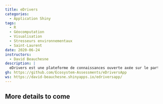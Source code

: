 ```yaml
---
title: eDrivers
categories: 
  - Application Shiny
tags: 
  - R
  - Géocomputation
  - Visualisation
  - Stresseurs environnementaux
  - Saint-Laurent
date: 2020-06-24
instructors:
  - David Beauchesne
description: | 
  eDrivers est une plateforme de connaissances ouverte axée sur le partage de connaissances sur la répartition et l'intensité des facteurs environnementaux tels que le transport maritime et la pêche commerciale. Cette application propose une interface utilisateur permettant de visualiser la répartition et l'intensité des stresseurs individuels et combinés dans l'estuaire et le golfe du Saint-Laurent.
gh: https://github.com/Ecosystem-Assessments/eDriversApp
ws: https://david-beauchesne.shinyapps.io/edriversapp/
---
```



## More details to come